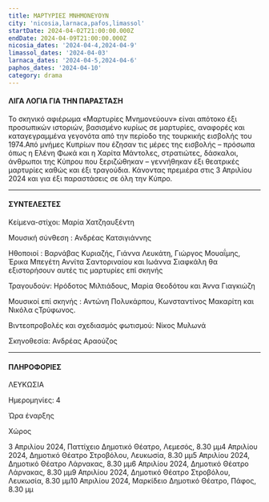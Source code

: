 ```yaml
---
title: ΜΑΡΤΥΡΙΕΣ ΜΝΗΜΟΝΕΥΟΥΝ
city: 'nicosia,larnaca,pafos,limassol'
startDate: 2024-04-02T21:00:00.000Z
endDate: 2024-04-09T21:00:00.000Z
nicosia_dates: '2024-04-4,2024-04-9'
limassol_dates: '2024-04-03'
larnaca_dates: '2024-04-5,2024-04-6'
paphos_dates: '2024-04-10'
category: drama
---
```


#### ΛΙΓΑ ΛΟΓΙΑ ΓΙΑ ΤΗΝ ΠΑΡΑΣΤΑΣΗ

Το σκηνικό αφιέρωμα «Μαρτυρίες Μνημονεύουν» είναι απότοκο έξι προσωπικών ιστοριών, βασισμένο κυρίως σε μαρτυρίες, αναφορές και καταγεγραμμένα γεγονότα από την περίοδο της τουρκικής εισβολής του 1974.Από μνήμες Κυπρίων που έζησαν τις μέρες της εισβολής – πρόσωπα όπως η Ελένη Φωκά και η Χαρίτα Μάντολες, στρατιώτες, δάσκαλοι, άνθρωποι της Κύπρου που ξεριζώθηκαν – γεννήθηκαν έξι θεατρικές μαρτυρίες καθώς και έξι τραγούδια. Κάνοντας πρεμιέρα στις 3 Απριλίου 2024 και για έξι παραστάσεις σε όλη την Κύπρο.

***

#### ΣΥΝΤΕΛΕΣΤΕΣ

Κείμενα-στίχοι: Μαρία Χατζηαυξέντη

Μουσική σύνθεση : Ανδρέας Κατσιγιάννης

Ηθοποιοί	: Βαρνάβας	Κυριαζής,	Γιάννα Λευκάτη,	Γιώργος	Μουαΐμης,	Έρικα Μπεγέτη	Αννίτα Σαντοριναίου	και Ιωάννα Σιαφκάλη	θα εξιστορήσουν	αυτές τις μαρτυρίες	επί σκηνής

Τραγουδούν: Ηρόδοτος	Μιλτιάδους, Μαρία Θεοδότου και Άννα Γιαγκιώζη

Μουσικοί επί σκηνής : Αντώνη	Πολυκάρπου,	Κωνσταντίνος	Μακαρίτη	και Νικόλα	ςΤρύφωνος.&#x9;

Βιντεοπροβολές και  σχεδιασμός φωτισμού:  Νίκος Μυλωνά 

Σκηνοθεσία: Ανδρέας Αραούζος

***

#### ΠΛΗΡΟΦΟΡΙΕΣ

ΛΕΥΚΩΣΙΑ

Ημερομηνίες: 4

Ώρα έναρξης

Χώρος

3 Απριλίου 2024, Παττίχειο Δημοτικό Θέατρο, Λεμεσός, 8.30 μμ4 Απριλίου 2024, Δημοτικό Θέατρο Στροβόλου, Λευκωσία, 8.30 μμ5 Απριλίου 2024, Δημοτικό Θέατρο Λάρνακας, 8.30 μμ6 Απριλίου 2024, Δημοτικό Θέατρο Λάρνακας, 8.30 μμ9 Απριλίου 2024, Δημοτικό Θέατρο Στροβόλου, Λευκωσία, 8.30 μμ10 Απριλίου 2024, Μαρκίδειο Δημοτικό Θέατρο, Πάφος, 8.30 μμ

